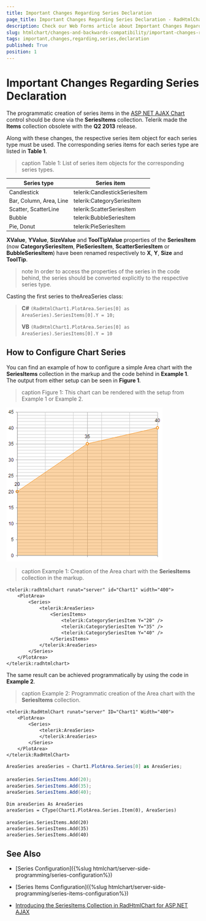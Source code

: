 ```yaml
---
title: Important Changes Regarding Series Declaration
page_title: Important Changes Regarding Series Declaration - RadHtmlChart
description: Check our Web Forms article about Important Changes Regarding Series Declaration.
slug: htmlchart/changes-and-backwards-compatibility/important-changes-regarding-series-declaration
tags: important,changes,regarding,series,declaration
published: True
position: 1
---
```


# Important Changes Regarding Series Declaration

The programmatic creation of series items in the [ASP NET AJAX Chart](https://www.telerik.com/products/aspnet-ajax/html-chart.aspx) control should be done via the **SeriesItems** collection. Telerik made the **Items** collection obsolete with the **Q2 2013** release.

Along with these changes, the respective series item object for each series type must be used. The corresponding series items for each series type are listed in **Table 1**.


>caption Table 1: List of series item objects for the corresponding series types.	

| Series type | Series item |
| ------ | ------ |
|Candlestick|telerik:CandlestickSeriesItem|
|Bar, Column, Area, Line|telerik:CategorySeriesItem|
|Scatter, ScatterLine|telerik:ScatterSeriesItem|
|Bubble|telerik:BubbleSeriesItem|
|Pie, Donut|telerik:PieSeriesItem|

**XValue**, **YValue**, **SizeValue** and **ToolTipValue** properties of the **SeriesItem** (now **CategorySeriesItem**, **PieSeriesItem**, **ScatterSeriesItem** or **BubbleSeriesItem**) have been renamed respectively to **X**, **Y**, **Size** and **ToolTip**.

>note In order to access the properties of the series in the code behind, the series should be converted explicitly to the respective series type.
>
Casting the first series to theAreaSeries class:
>
>**C#**
>`(RadHtmlChart1.PlotArea.Series[0] as AreaSeries).SeriesItems[0].Y = 10;`
>
>**VB**
>`(RadHtmlChart1.PlotArea.Series[0] as AreaSeries).SeriesItems[0].Y = 10`

## How to Configure Chart Series

You can find an example of how to configure a simple Area chart with the **SeriesItems** collection in the markup and the code behind in **Example 1**. The output from either setup can be seen in **Figure 1**.

>caption Figure 1: This chart can be rendered with the setup from Example 1 or Example 2.

![htmlchart-important-changes-regarding-the-series-declaration](images/htmlchart-important-changes-regarding-the-series-declaration.png)

>caption Example 1: Creation of the Area chart with the **SeriesItems** collection in the markup.

````ASP.NET
<telerik:radhtmlchart runat="server" id="Chart1" width="400">
	<PlotArea>
		<Series>
			<telerik:AreaSeries>
				<SeriesItems>
					<telerik:CategorySeriesItem Y="20" />
					<telerik:CategorySeriesItem Y="35" />
					<telerik:CategorySeriesItem Y="40" />
				</SeriesItems>
			</telerik:AreaSeries>
		</Series>
	</PlotArea>
</telerik:radhtmlchart>
````

The same result can be achieved programmatically by using the code in **Example 2**.

>caption Example 2: Programmatic creation of the Area chart with the **SeriesItems** collection.

````ASP.NET
<telerik:RadHtmlChart runat="server" ID="Chart1" Width="400">
	<PlotArea>
		<Series>
			<telerik:AreaSeries>
			</telerik:AreaSeries>
		</Series>
	</PlotArea>
</telerik:RadHtmlChart>
````
````C#
AreaSeries areaSeries = Chart1.PlotArea.Series[0] as AreaSeries;

areaSeries.SeriesItems.Add(20);
areaSeries.SeriesItems.Add(35);
areaSeries.SeriesItems.Add(40);
````
````VB
Dim areaSeries As AreaSeries
areaSeries = CType(Chart1.PlotArea.Series.Item(0), AreaSeries)

areaSeries.SeriesItems.Add(20)
areaSeries.SeriesItems.Add(35)
areaSeries.SeriesItems.Add(40)
````

## See Also

 * [Series Configuration]({%slug htmlchart/server-side-programming/series-configuration%})

 * [Series Items Configuration]({%slug htmlchart/server-side-programming/series-items-configuration%})

 * [Introducing the SeriesItems Collection in RadHtmlChart for ASP.NET AJAX](https://www.telerik.com/blogs/introducing-the-seriesitems-collection-in-radhtmlchart-for-asp.net-ajax)
